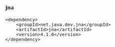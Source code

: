 <span  style="font-family: Simsun,serif; font-size: 17px; ">

### jna

~~~
<dependency>
    <groupId>net.java.dev.jna</groupId>
    <artifactId>jna</artifactId>
    <version>4.1.0</version>
</dependency>
~~~

</span>